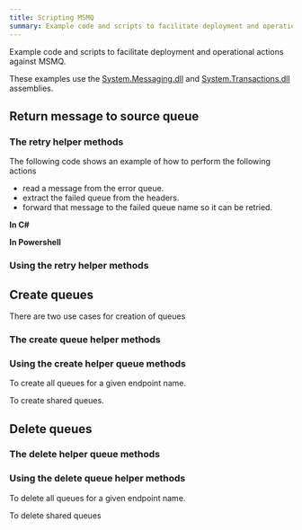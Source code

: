 ```yaml
---
title: Scripting MSMQ 
summary: Example code and scripts to facilitate deployment and operational actions against MSMQ.
---
```


Example code and scripts to facilitate deployment and operational actions against MSMQ.

These examples use the [System.Messaging.dll](https://msdn.microsoft.com/en-us/library/System.Messaging.aspx) and [System.Transactions.dll](https://msdn.microsoft.com/en-us/library/system.transactions.aspx) assemblies.

## Return message to source queue 

### The retry helper methods

The following code shows an example of how to perform the following actions

 * read a message from the error queue.
 * extract the failed queue from the headers.
 * forward that message to the failed queue name so it can be retried.

**In C&#35;**

<!-- import msmq-return-to-source-queue -->

**In Powershell**

<!-- import msmq-return-to-source-queue-powershell -->

### Using the retry helper methods 

<!-- import msmq-return-to-source-queue-usage -->

## Create queues

There are two use cases for creation of queues

### The create queue helper methods

<!-- import msmq-create-queues -->

### Using the create helper queue methods 

To create all queues for a given endpoint name.

<!-- import msmq-create-queues-endpoint-usage -->

To create shared queues.

<!-- import msmq-create-queues-shared-usage -->

## Delete queues

### The delete helper queue methods

<!-- import msmq-delete-queues -->

### Using the delete queue helper methods

To delete all queues for a given endpoint name.

<!-- import msmq-delete-queues-endpoint-usage -->

To delete shared queues

<!-- import msmq-delete-queues-shared-usage -->